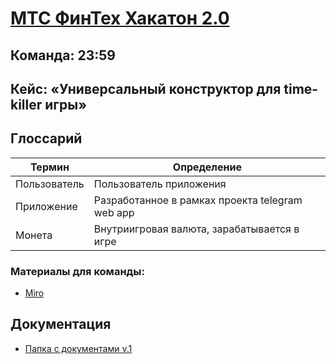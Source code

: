 # [МТС ФинТех Хакатон 2.0](https://rabota.mtsbank.ru/hakaton2_0)

## Команда: 23:59
## Кейс: «Универсальный конструктор для time-killer игры»

## Глоссарий

| Термин       | Определение                                     |
| ------------ | ----------------------------------------------- |
| Пользователь | Пользователь приложения                         |
| Приложение   | Разработанное в рамках проекта telegram web app |
| Монета       | Внутриигровая валюта, зарабатывается в игре     |

### Материалы для команды:
- [Miro](https://miro.com/app/board/uXjVL6xatPs=/)

## Документация

- [Папка с документами v.1](https://github.com/FedorAgafonov/hackathon2359/tree/main/documentation)